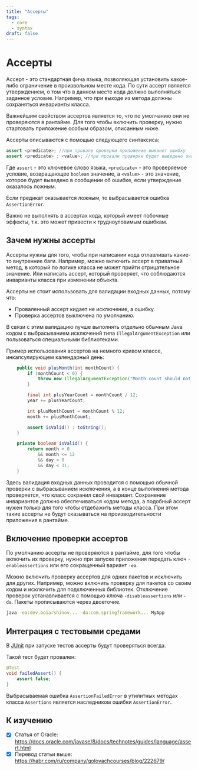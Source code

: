 ```yaml
---
title: "Ассерты"
tags:
  - core
  - syntax
draft: false
---
```


# Ассерты

Ассерт - это стандартная фича языка, позволяющая установить какое-либо ограничение в произвольном месте кода.
По сути ассерт является утверждением, о том что в данном месте кода должно выполняться заданное условие. 
Например, что при выходе из метода должны сохраняться инварианты класса.

Важнейшим свойством ассертов является то, что по умолчанию они не проверяются в рантайме. 
Для того чтобы включить проверку, нужно стартовать приложение особым образом, описанным ниже.

Ассерты описываются с помощью следующего синтаксиса:
```java
assert <predicate>; //при провале проверки приложение выкинет ошибку
assert <predicate> : <value>; //при провале проверки будет выведено значение
```
Где `assert` - это ключевое слово языка, `<predicate>` - это проверяемое условие, возвращающее `boolean` значение, а `<value>` - это значение, которое будет выведено в сообщении об ошибке, если утверждение оказалось ложным.

Если предикат оказывается ложным, то выбрасывается ошибка `AssertionError`.

Важно не выполнять в ассертах кода, который имеет побочные эффекты, т.к. это может привести к трудноуловимым ошибкам.


## Зачем нужны ассерты

Ассерты нужны для того, чтобы при написании кода отлавливать какие-то внутренние баги.
Например, можно включить ассерт в приватный метод, в который по логике класса не может прийти отрицательное значение.
Или написать ассерт, который проверяет, что соблюдаются инварианты класса при изменении объекта.

Ассерты не стоит использовать для валидации входных данных, потому что:
- Проваленный ассерт кидает не исключение, а ошибку.
- Проверка ассертов выключена по умолчанию.

В связи с этим валидацию лучше выполнять отдельно обычным Java кодом с выбрасыванием исключений типа `IllegalArgumentException` или пользоваться специальными библиотеками.

Пример использования ассертов на немного кривом классе, инкапсулирующем календарный день:
```java
    public void plusMonth(int monthCount) {
        if (monthCount < 0) {
            throw new IllegalArgumentException("Month count should not be negative");
        }

        final int plusYearCount = monthCount / 12;
        year += plusYearCount;

        int plusMonthCount = monthCount % 12;
        month += plusMonthCount;

        assert isValid() : toString();
    }

    private boolean isValid() {
        return month > 0
            && month <= 12
            && day > 0
            && day < 31;
    }
```

Здесь валидация входных данных проводится с помощью обычной проверки с выбрасыванием исключения, а в конце выполнения метода проверяется, что класс сохранил свой инвариант.
Сохранение инвариантов должно обеспечиваться кодом метода, а подобный ассерт нужен только для того чтобы отдебажить методы класса. 
При этом такие ассерты не будут сказываться на производительности приложения в рантайме.


## Включение проверки ассертов

По умолчанию ассерты не проверяются в рантайме, для того чтобы включить их проверку, нужно при запуске приложения передать ключ `-enableassertions` или его сокращенный вариант `-ea`.

Можно включить проверку ассертов для одних пакетов и исключить для других.
Например, можно включить проверку для пакетов со своим кодом и исключить для подключенных библиотек.
Отключение проверок устанавливается с помощью ключа `-disableassertions` или `-da`. Пакеты прописываются через двоеточие.
```sh
java -ea:dev.boiarshinov... -da:com.springframework... MyApp
```


## Интеграция с тестовыми средами

В [JUnit](../test/junit.md) при запуске тестов ассерты будут проверяться всегда.

Такой тест будет провален:
```java
@Test
void failedAssert() {
    assert false;
}
```

Выбрасываемая ошибка `AssertionFailedError` в утилитных методах класса `Assertions` является наследником ошибки `AssertionError`.


## К изучению
- [X] Статья от Oracle: https://docs.oracle.com/javase/8/docs/technotes/guides/language/assert.html
- [X] Перевод статьи выше: https://habr.com/ru/company/golovachcourses/blog/222679/